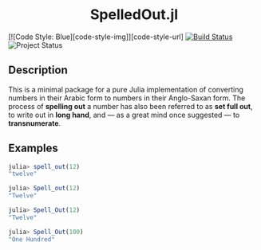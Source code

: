 <h1 align="center">
    SpelledOut.jl
</h1>

[![Code Style: Blue][code-style-img]][code-style-url] [![Build Status](https://travis-ci.com/jakewilliami/SpelledOut.jl.svg?branch=master)](https://travis-ci.com/jakewilliami/SpelledOut.jl) ![Project Status](https://img.shields.io/badge/status-maturing-green)


## Description
This is a minimal package for a pure Julia implementation of converting numbers in their Arabic form to numbers in their Anglo-Saxan form.  The process of **spelling out** a number has also been referred to as **set full out**, to write out in **long hand**, and &mdash; as a great mind once suggested &mdash; to **transnumerate**.

## Examples

```julia
julia> spell_out(12)
"twelve"

julia> Spell_out(12)
"Twelve"

julia> Spell_Out(12)
"Twelve"

julia> Spell_Out(100)
"One Hundred"
```